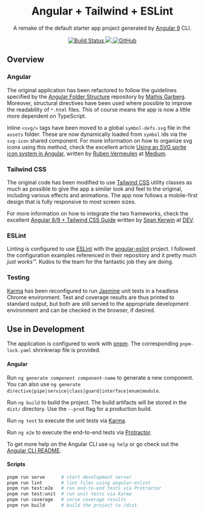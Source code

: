 <h1 align="center">Angular + Tailwind + ESLint</h1>

<p align="center">A remake of the default starter app project generated by <a href="https://angular.io/">Angular 9</a> CLI.</p>

<p align="center">
    <a href="https://actions-badge.atrox.dev/davelsan/angular-tailwind-eslint/goto?ref=master">
      <img alt="Build Status" src="https://github.com/davelsan/angular-tailwind-eslint/workflows/build/badge.svg"/>
    </a>
    <a href="https://codecov.io/gh/davelsan/angular-tailwind-eslint">
      <img src="https://codecov.io/gh/davelsan/angular-tailwind-eslint/branch/master/graph/badge.svg"/>
    </a>
    <a href="https://github.com/davvelsan/angular-tailwind-eslint/blob/master/LICENSE">
      <img alt="GitHub" src="https://img.shields.io/github/license/davelsan/angular-tailwind-eslint"/>
    </a>
</p>


## Overview

### Angular

The original application has been refactored to follow the guidelines specified by the [Angular Folder Structure](https://angular-folder-structure.readthedocs.io/en/latest/index.html#) repository by [Mathis Garberg](https://mathisgarberg.no/#/about). Moreover, structural directives have been used where possible to improve the readability of `*.html` files. This of course means the app is now a little more dependent on TypeScript.

Inline `<svg/>` tags have been moved to a global `symbol-defs.svg` file in the `assets` folder. These are now dynamically loaded from `symbol` ids via the `svg-icon` shared component. For more information on how to organize svg icons using this method, check the excellent article [Using an SVG sprite icon system in Angular](https://medium.com/@rubenvermeulen/using-an-svg-sprite-icon-system-in-angular-9d4056357b60), written by [Ruben Vermeulen](https://twitter.com/rubverm) at [Medium](https://medium.com/).

### Tailwind CSS

The original code has been modified to use [Tailwind CSS](https://tailwindcss.com/) utility classes as much as possible to give the app a similar look and feel to the original, including various effects and animations. The app now follows a mobile-first design that is fully responsive to most screen sizes.

For more information on how to integrate the two frameworks, check the excellent [Angular 8/9 + Tailwind CSS Guide](https://dev.to/seankerwin/angular-8-tailwind-css-guide-3m45) written by [Sean Kerwin](https://twitter.com/lordkerwin) at [DEV](https://dev.to/).

### ESLint

Linting is configured to use [ESLint](https://eslint.org/) with the [angular-eslint](https://github.com/angular-eslint/angular-eslint) project. I followed the configuration examples referenced in their repository and it pretty much _just works&trade;_. Kudos to the team for the fantastic job they are doing.


### Testing

[Karma](https://karma-runner.github.io/latest/index.html) has been reconfigured to run [Jasmine](https://jasmine.github.io/) unit tests in a headless Chrome environment. Test and coverage results are thus printed to standard output, but both are still served to the appropriate development environment and can be checked in the browser, if desired.

## Use in Development

The application is configured to work with [pnpm](https://pnpm.js.org/). The corresponding `pnpm-lock.yaml` shrinkwrap file is provided.

#### Angular

Run `ng generate component component-name` to generate a new component. You can also use `ng generate directive|pipe|service|class|guard|interface|enum|module`.

Run `ng build` to build the project. The build artifacts will be stored in the `dist/` directory. Use the `--prod` flag for a production build.

Run `ng test` to execute the unit tests via [Karma](https://karma-runner.github.io).

Run `ng e2e` to execute the end-to-end tests via [Protractor](http://www.protractortest.org/).

To get more help on the Angular CLI use `ng help` or go check out the [Angular CLI README](https://github.com/angular/angular-cli/blob/master/README.md).

#### Scripts

```sh
pnpm run serve      # start development server
pnpm run lint       # lint files using angular-eslint
pnpm run test:e2e   # run end-to-end tests via Protractor
pnpm run test:unit  # run unit tests via Karma
pnpm run coverage   # serve coverage results
pnpm run build      # build the project to /dist
```
